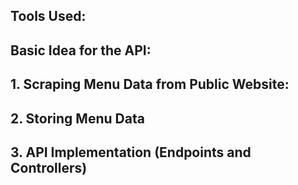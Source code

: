 
## Tools Used:


## Basic Idea for the API:


## 1. Scraping Menu Data from Public Website:

## 2. Storing Menu Data

## 3. API Implementation (Endpoints and Controllers)

